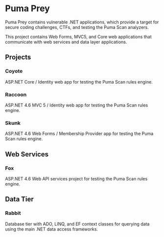 # Puma Prey
Puma Prey contains vulnerable .NET applications, which provide a target for secure coding challenges, CTFs, and testing the Puma Scan analyzers.

This project contains Web Forms, MVC5, and Core web applications that communicate with web services and data layer applications.

## Projects

### Coyote
ASP.NET Core / Identity web app for testing the Puma Scan rules engine.

### Raccoon
ASP.NET 4.6 MVC 5 / Identity web app for testing the Puma Scan rules engine.

### Skunk
ASP.NET 4.6 Web Forms / Membership Provider app for testing the Puma Scan rules engine.

## Web Services

### Fox 
ASP.NET 4.6 Web API services project for testing the Puma Scan rules engine.

## Data Tier

### Rabbit
Database tier with ADO, LINQ, and EF context classes for querying data using the main .NET data access frameworks.
